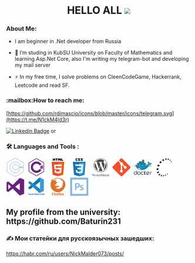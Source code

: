  <h1 align = "center">
    <br>  HELLO ALL <img src="https://media.giphy.com/media/hvRJCLFzcasrR4ia7z/giphy.gif" width="30px"/>
</h1>

<h3>
About Me:
</h3>

- I am beginner in .Net developer from Russia
   
- :telescope: I’m studing in KubSU University on Faculty of Mathematics and learning Asp.Net Core, also I'm writing my telegram-bot and developing my mail server

- :zap: In my free time, I solve problems on CleenCodeGame, Hackerrank, Leetcode and read SF.

<h3>:mailbox:How to reach me: </h3>

[https://github.com/rdimascio/icons/blob/master/icons/telegram.svg](https://t.me/N1ckM4ld3r)

[![Linkedin Badge](https://img.shields.io/badge/-Baturin-blue?style=flat&logo=Linkedin&logoColor=white)](https://www.linkedin.com/in/nikita-baturin-3a2b7a203/") or 
</h3>

 
### :hammer_and_wrench: Languages and Tools :
 <img src="https://github.com/devicons/devicon/blob/master/icons/cplusplus/cplusplus-line.svg" title="C++" alt="C++" width="50" height="50"/>&nbsp;
 <img src="https://github.com/devicons/devicon/blob/master/icons/csharp/csharp-line.svg" title="C#" alt="C#" width="50" height="50"/>&nbsp;
 <img src="https://github.com/devicons/devicon/blob/master/icons/html5/html5-original-wordmark.svg" title="HTML5" alt="HTML5" width="50" height="50"/>&nbsp;
 <img src="https://github.com/devicons/devicon/blob/master/icons/css3/css3-original-wordmark.svg" title="CSS3" alt="CSS3" width="50" height="50"/>&nbsp;
 <img src="https://github.com/devicons/devicon/blob/master/icons/wordpress/wordpress-original.svg" title="Wordpress" alt="Wordpress" width="50" height="50"/>&nbsp;
 <img src="https://github.com/devicons/devicon/blob/master/icons/git/git-plain.svg" title="Git" alt="Git" width="50" height="50"/>&nbsp;
 <img src="https://github.com/devicons/devicon/blob/master/icons/docker/docker-original-wordmark.svg" title="Docker" alt="Docker" width="50" height="50"/>&nbsp;
 <img src="https://github.com/devicons/devicon/blob/master/icons/ssh/ssh-original.svg" title="SSH" alt="SSH" width="50" height="50"/>&nbsp;
 <img src="https://github.com/devicons/devicon/blob/master/icons/visualstudio/visualstudio-plain.svg" title="Visual Studio" alt="Visual Studio" width="50" height="50"/>&nbsp;
 <img src="https://github.com/devicons/devicon/blob/master/icons/vscode/vscode-original-wordmark.svg" title="VSCode" alt="VSCode" width="50" height="50"/>&nbsp;
 <img src="https://github.com/devicons/devicon/blob/master/icons/firefox/firefox-plain-wordmark.svg" title="Firefox" alt="Firefox" width="50" height="50"/>&nbsp;
 <img src="https://github.com/devicons/devicon/blob/master/icons/photoshop/photoshop-line.svg" title="Photoshop" alt="Photoshop" width="50" height="50"/>&nbsp;
 
 <h2>My profile from the university: https://github.com/Baturin231</h2>
 
 ### :writing_hand: Мои статейки для русскоязычных зашедших:
 https://habr.com/ru/users/NickMalder073/posts/
